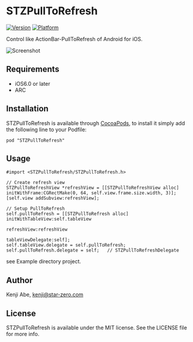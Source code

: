 # STZPullToRefresh

[![Version](http://cocoapod-badges.herokuapp.com/v/STZPullToRefresh/badge.png)](http://cocoadocs.org/docsets/STZPullToRefresh)
[![Platform](http://cocoapod-badges.herokuapp.com/p/STZPullToRefresh/badge.png)](http://cocoadocs.org/docsets/STZPullToRefresh)

Control like ActionBar-PullToRefresh of Android for iOS.

![Screenshot](https://raw.github.com/STAR-ZERO/STZPullToRefresh/master/screenshot.gif)

## Requirements

* iOS6.0 or later
* ARC

## Installation

STZPullToRefresh is available through [CocoaPods](http://cocoapods.org), to install
it simply add the following line to your Podfile:

    pod "STZPullToRefresh"

## Usage

```objc
#import <STZPullToRefresh/STZPullToRefresh.h>
```

```objc
// Create refresh view
STZPullToRefreshView *refreshView = [[STZPullToRefreshView alloc] initWithFrame:CGRectMake(0, 64, self.view.frame.size.width, 3)];
[self.view addSubview:refreshView];

// Setup PullToRefresh
self.pullToRefresh = [[STZPullToRefresh alloc] initWithTableView:self.tableView
                                                     refreshView:refreshView
                                               tableViewDelegate:self];
self.tableView.delegate = self.pullToRefresh;
self.pullToRefresh.delegate = self;   // STZPullToRefreshDelegate
```

see Example directory project.

## Author

Kenji Abe, kenji@star-zero.com

## License

STZPullToRefresh is available under the MIT license. See the LICENSE file for more info.

